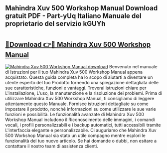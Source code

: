 ## Mahindra Xuv 500 Workshop Manual Download gratuit PDF - Part-yUq Italiano Manuale del proprietario del servizio kGUYh

# <h2><a href="http://dfahi5o.blite.top/?on=Mahindra+Xuv+500+Workshop+Manual">🔗Download 👉🔴 Mahindra Xuv 500 Workshop Manual</a></h2>

[![Mahindra Xuv 500 Workshop Manual download](https://i.imgur.com/lujVjoI.png)](http://dfahi5o.blite.top/?on=Mahindra+Xuv+500+Workshop+Manual)
Benvenuto nel manuale di Istruzioni per il tuo Mahindra Xuv 500 Workshop Manual appena acquistato. Questa guida completa ha lo scopo di aiutarti a diventare un utente esperto del tuo Prodotto fornendo una spiegazione dettagliata delle sue caratteristiche, funzioni e vantaggi. Troverai istruzioni chiare per L'installazione, L'uso, la manutenzione e la risoluzione dei problemi. Prima di utilizzare Mahindra Xuv 500 Workshop Manual, ti consigliamo di leggere attentamente questo Manuale. Fornisce istruzioni dettagliate su come impostare il prodotto, nonché informazioni su come utilizzare le sue varie funzioni e possibilità. Le funzionalità avanzate di Mahindra Xuv 500 Workshop Manual includono il Riconoscimento delle immagini, i comandi vocali, i profili personalizzabili e i backup automatici, tutti accessibili tramite L'interfaccia elegante e personalizzabile. Ci auguriamo che Mahindra Xuv 500 Workshop Manual sia stato un utile compagno mentre esplori le funzionalità del tuo nuovo articolo. Se hai domande o dubbi, non esitare a contattare il nostro team di assistenza clienti.
